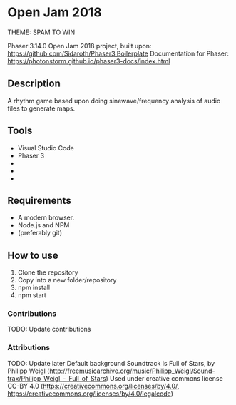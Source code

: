# Open Jam 2018

THEME: SPAM TO WIN

Phaser 3.14.0 Open Jam 2018 project, built upon: https://github.com/Sidaroth/Phaser3.Boilerplate
Documentation for Phaser: https://photonstorm.github.io/phaser3-docs/index.html

## Description

A rhythm game based upon doing sinewave/frequency analysis of audio files to generate maps.

## Tools

-   Visual Studio Code
-   Phaser 3
-
-
-

## Requirements

-   A modern browser.
-   Node.js and NPM
-   (preferably git)

## How to use

1. Clone the repository
2. Copy into a new folder/repository
3. npm install
4. npm start

### Contributions

TODO: Update contributions

### Attributions

TODO: Update later
Default background Soundtrack is Full of Stars, by Philipp Weigl (http://freemusicarchive.org/music/Philipp_Weigl/Sound-trax/Philipp_Weigl_-_Full_of_Stars)
Used under creative commons license CC-BY 4.0 (https://creativecommons.org/licenses/by/4.0/, https://creativecommons.org/licenses/by/4.0/legalcode)
